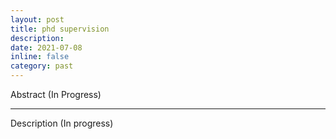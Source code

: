 ```yaml
---
layout: post
title: phd supervision
description: 
date: 2021-07-08
inline: false
category: past
---
```


Abstract (In Progress)

***

Description (In progress)
